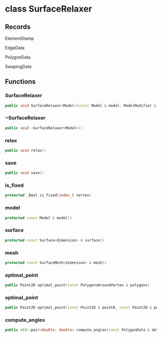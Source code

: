 # class SurfaceRelaxer


## Records

ElementStamp

EdgeData

PolygonData

SwapingData



## Functions

### SurfaceRelaxer

```cpp
public void SurfaceRelaxer<Model>(const Model & model, ModelModifier & modifier, const Surface<dimension> & surface, const SurfaceRelaxerOptions<dimension> & options)
```


### ~SurfaceRelaxer

```cpp
public void ~SurfaceRelaxer<Model>()
```


### relax

```cpp
public void relax()
```


### save

```cpp
public void save()
```


### is_fixed

```cpp
protected _Bool is_fixed(index_t vertex)
```


### model

```cpp
protected const Model & model()
```


### surface

```cpp
protected const Surface<dimension> & surface()
```


### mesh

```cpp
protected const SurfaceMesh<dimension> & mesh()
```


### optimal_point

```cpp
public Point2D optimal_point(const PolygonsAroundVertex & polygons)
```


### optimal_point

```cpp
public Point2D optimal_point(const Point2D & point0, const Point2D & point1)
```


### compute_angles

```cpp
public std::pair<double, double> compute_angles(const PolygonData & data)
```




